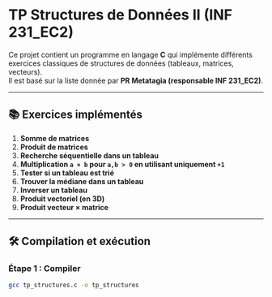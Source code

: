 # TP Structures de Données II (INF 231_EC2)

Ce projet contient un programme en langage **C** qui implémente différents exercices classiques de structures de données (tableaux, matrices, vecteurs).  
Il est basé sur la liste donnée par **PR Metatagia (responsable INF 231_EC2)**.

---

## 📚 Exercices implémentés

1. **Somme de matrices**  
2. **Produit de matrices**  
3. **Recherche séquentielle dans un tableau**  
4. **Multiplication `a × b` pour `a,b > 0` en utilisant uniquement `+1`**  
5. **Tester si un tableau est trié**  
6. **Trouver la médiane dans un tableau**  
7. **Inverser un tableau**  
8. **Produit vectoriel (en 3D)**  
9. **Produit vecteur × matrice**

---

## 🛠️ Compilation et exécution

### Étape 1 : Compiler
```bash
gcc tp_structures.c -o tp_structures
